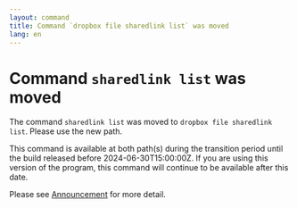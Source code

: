 ```yaml
---
layout: command
title: Command `dropbox file sharedlink list` was moved
lang: en
---
```


# Command `sharedlink list` was moved

The command `sharedlink list` was moved to `dropbox file sharedlink list`. Please use the new path.

This command is available at both path(s) during the transition period until the build released before 2024-06-30T15:00:00Z. If you are using this version of the program, this command will continue to be available after this date.

Please see [Announcement](https://github.com/watermint/toolbox/discussions/799) for more detail.


